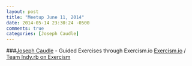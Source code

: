 ```yaml
---
layout: post
title: "Meetup June 11, 2014"
date: 2014-05-14 23:30:24 -0500
comments: true
categories: [Joseph Caudle]
---
```


###[Joseph Caudle](https://twitter.com/josephcaudle) - Guided Exercises through Exercism.io
[Exercism.io](http://exercism.io) /
[Team Indy.rb on Exercism](http://exercism.io/teams/indy-rb)
